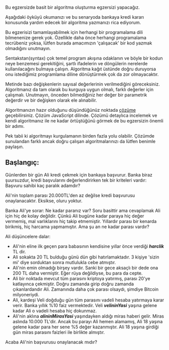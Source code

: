 Bu egzersizde basit bir algoritma oluşturma egzersizi yapacağız. 

Aşağıdaki öyküyü okumanızı ve bu senaryoda bankaya kredi kararı konusunda yardım edecek bir algoritma yazmanızı rica ediyorum.

Bu egzerisizi tamamlayabilmek için herhangi bir programalama dili bilmenenize gerek yok. Özellikle daha önce herhangi programalama tecrübeniz yoksa, lütfen burada amacımızın 'çalışacak' bir kod yazmak olmadığını unutmayın. 

Sentakstan(syntax) çok temel program akışına odaklanın ve böyle bir kodun neye benzemesi gerekitiğini, şartlı ifadelerin ve döngülerin nerelerde kullanılacağını bulmaya çalışın. Algoritma kağıt üstünde doğru duruyorsa onu istediğimiz programlama diline dönüştürmek çok da zor olmayacaktır.

Metinde bazı değişkenlerin sayısal değerlerinin verilmediğini göreceksiniz. Algoritmanız da tam olarak bu kurguya uygun olmalı, farklı değerler için çalışmalı. Unutmayın, önceden bilmediğiniz her değer bir parametrik değerdir ve bir değişken olarak ele alınabilir.

Algoritmanızın hazır olduğunu düşündüğünüz noktada [çözüme](./algoritma.js) geçebilirsiniz. Çözüm JavaScript dilinde. Çözümü detaylıca incelemek ve kendi algoritmanız ile ne kadar örtüştüğünü görmek de bu egzersizin önemli bir adımı.

Pek tabii ki algoritmayı kurgulamanın birden fazla yolu olabilir. Çözümde sunulandan farklı ancak doğru çalışan algoritmalarınızı da lütfen benimle paylaşın.

## Başlangıç:
Günlerden bir gün Ali kredi çekmek için bankaya başvurur. Banka biraz şuursuzdur, kredi başvularını değerlendirirken tek bir kriteleri vardır: Başvuru sahibi kaç paralık adamdır?

Ali'nin toplam parası 20.000TL'den az değilse kredi başvurusu onaylanacaktır. Eksikse, oluru yoktur. 

Banka Ali'ye sorar: Ne kadar paranız var? Soru basittir ama cevaplamak Ali için hiç de kolay değildir. Çünkü Ali bugüne kadar paraya hiç değer vermemiş, mal varlıklarını hiç takip etmemiştir. Yıllardır parası bir kenarda birikmiş, hiç harcama yapmamıştır. Ama şu an ne kadar parası vardır?

Ali düşüncelere dalar:

- Ali'nin eline ilk geçen para babasının kendisine yıllar önce verdiği **_harclik_** TL dir.
- Ali sokakta 20 TL bulduğu günü dün gibi hatırlamaktadır. 3 kişiye 'sizin mi' diye sorduktan sonra mutlulukla cebe atmıştır.
- Ali'nin emin olmadığı birşey vardır. Sanki bir gece aksaçlı bir dede ona 200 TL daha vermiştir. Eğer rüya değildiyse, bu para da cepte.
- Ali bir noktada mevcut tüm parasını kriptoya yatırmış, parası 20'ye katlayınca çekmiştir. Doğru zamanda girip doğru zamanda çıkanlardandır Ali. Zamanında daha çok parası olsaydı, şimdiye Bitcoin milyoneriydi.
- Ali, kardeşi Veli doğduğu gün tüm parasını vadeli hesaba yatırmaya karar verir. Banka yıllık %10 faiz vermektedir. Veli **_velininYasi_** yaşına gelene kadar Ali o vadeli hesaba hiç dokunmaz.
- Ali'nin aklına **_alininMirasYasi_** yaşındayken aldığı miras haberi gelir. Miras aslında 10.000 TL'dir. Ancak bu parayı Ali hemen alamamış, Ali 18 yaşına gelene kadar para her sene %5 değer kazanmıştır. Ali 18 yaşına girdiği gün miras parasını faizleri ile birlikte almıştır.

Acaba Ali'nin başvurusu onaylanacak mıdır? 